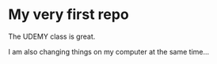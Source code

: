 # My very first repo
The UDEMY class is great.

I am also changing things on my computer at the same time...
